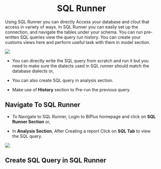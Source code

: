 

<center><h1>SQL Runner </h1></center>

Using SQL Runner you can directly Access your database and clout that access in variety of ways. In SQL Runner you can easily set up the connection, and navigate the tables under your schema. You can run pre-written SQL queries view the query run history. You can create your customs views here and perform useful task with them in model section.  

![
](https://raw.githubusercontent.com/sv18042016/fp1/532dd8b61e94d1e08fe0b89afa6a5961336e8ad2/images/sql_ru.png)

- You can directly write the SQL query from scratch and run it but you need to make sure the dialects used in SQL runner should match the database dialects or,

- You can also create SQL query in analysis section. 

- Make use of **History** section to Pre-run the previous query.

## Navigate To SQL Runner

- To Navigate to SQL Runner, Login to BiPlus homepage and click on **SQL Runner Section** or,

- In **Analysis Section**, After Creating a report Click on **SQL Tab** to view the SQL query.

![
](https://raw.githubusercontent.com/sv18042016/fp1/8301318bea750b7d048df7f5a8e06607d216dce7/images/navigate_sql.png)

## Create SQL Query in SQL Runner
 
<!--stackedit_data:
eyJoaXN0b3J5IjpbMTcyNDU5NjU4LDU4MzQzOTY1MiwxMDc0Mj
czNTU0LC0yMDcyODk0Njc0LC0zOTkxMzIyOTcsLTg2MDY4NDgz
NywtMjAyMDgzMDMwOSwtMTUwNDMyMjQ2OSwxNTMyNjc3NjMwLD
E0MjUxNzU1MDQsLTE1ODMxMjUxODhdfQ==
-->